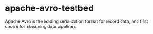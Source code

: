 # apache-avro-testbed
Apache Avro is the leading serialization format for record data, and first choice for streaming data pipelines.
